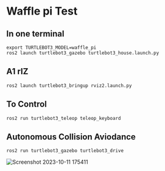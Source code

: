 # Waffle pi Test

## In one terminal
```  
export TURTLEBOT3_MODEL=waffle_pi
ros2 launch turtlebot3_gazebo turtlebot3_house.launch.py
```  
## A1 rIZ
```  
ros2 launch turtlebot3_bringup rviz2.launch.py
```  
## To Control
```  
ros2 run turtlebot3_teleop teleop_keyboard
```  
## Autonomous Collision Aviodance
```  
ros2 run turtlebot3_gazebo turtlebot3_drive
```  
![Screenshot 2023-10-11 175411](https://github.com/dobby-2010/METR4202_Ahsoka/assets/113088533/90584c4d-c68e-4f53-96f0-3dd5545984c5)
